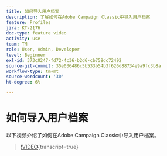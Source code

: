 ```yaml
---
title: 如何导入用户档案
description: 了解如何在Adobe Campaign Classic中导入用户档案
feature: Profiles
jira: KT-2176
doc-type: feature video
activity: use
team: TM
role: User, Admin, Developer
level: Beginner
exl-id: 373c0247-fd72-4c36-b2d6-cb758dc72492
source-git-commit: 35e036486c5b533b54b3f626d88734e9a9fc3b8a
workflow-type: tm+mt
source-wordcount: '30'
ht-degree: 6%

---
```


# 如何导入用户档案

以下视频介绍了如何在Adobe Campaign Classic中导入用户档案。

>[!VIDEO](https://video.tv.adobe.com/v/25608?quality=12&learn=on){transcript=true}
